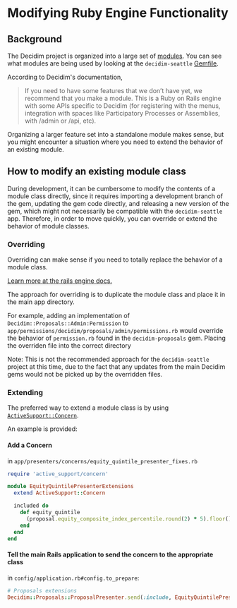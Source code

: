 # Modifying Ruby Engine Functionality

## Background

The Decidim project is organized into a large set of [modules](https://decidim.org/modules/). You can see what modules are being used by looking at the `decidim-seattle` [Gemfile](https://github.com/substantial/decidim-seattle/blob/master/Gemfile#L13-L31).

According to Decidim's documentation,

> If you need to have some features that we don’t have yet, we recommend that you make a module. This is a Ruby on Rails engine with some APIs specific to Decidim (for registering with the menus, integration with spaces like Participatory Processes or Assemblies, with /admin or /api, etc).

Organizing a larger feature set into a standalone module makes sense, but you might encounter a situation where you need to extend the behavior of an existing module.

## How to modify an existing module class

During development, it can be cumbersome to modify the contents of a module class directly, since it requires importing a development branch of the gem, updating the gem code directly, and releasing a new version of the gem, which might not necessarily be compatible with the `decidim-seattle` app. Therefore, in order to move quickly, you can override or extend the behavior of module classes.


### Overriding 

Overriding can make sense if you need to totally replace the behavior of a module class. 

[Learn more at the rails engine docs.](https://guides.rubyonrails.org/v5.1/engines.html#overriding-models-and-controllers)

The approach for overriding is to duplicate the module class and place it in the main app directory.

For example, adding an implementation of `Decidim::Proposals::Admin:Permission` to  `app/permissions/decidim/proposals/admin/permissions.rb` would override the behavior of `permission.rb` found in the `decidim-proposals` gem. Placing the overriden file into the correct directory

Note: This is not the recommended approach for the `decidim-seattle` project at this time, due to the fact that any updates from the main Decidim gems would not be picked up by the overridden files.

### Extending

The preferred way to extend a module class is by using [`ActiveSupport::Concern`](https://api.rubyonrails.org/v5.1.7/classes/ActiveSupport/Concern.html).

An example is provided:

#### Add a Concern

in `app/presenters/concerns/equity_quintile_presenter_fixes.rb `
```ruby
require 'active_support/concern'

module EquityQuintilePresenterExtensions
  extend ActiveSupport::Concern

  included do
    def equity_quintile
      (proposal.equity_composite_index_percentile.round(2) * 5).floor() + 1
    end
  end
end
```
#### Tell the main Rails application to send the concern to the appropriate class

in `config/application.rb#config.to_prepare`:

```ruby
# Proposals extensions
Decidim::Proposals::ProposalPresenter.send(:include, EquityQuintilePresenterExtensions)
```
